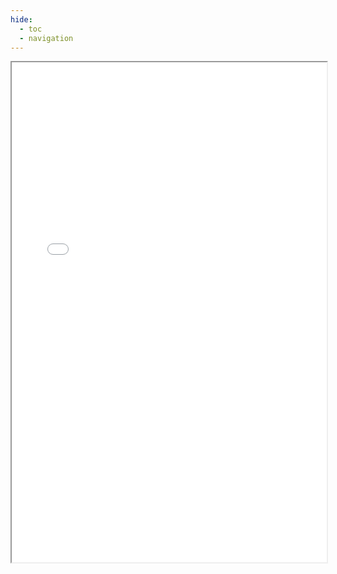 ```yaml
---
hide:
  - toc
  - navigation
---
```



<section class="client-docs">

<iframe src="../../compodoc/overview.html" width="100%" height="800px"></iframe>

</section>
